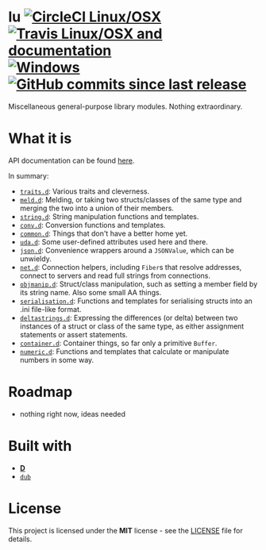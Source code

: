 # lu [![CircleCI Linux/OSX](https://img.shields.io/circleci/project/github/zorael/lu/master.svg?maxAge=3600&logo=circleci)](https://circleci.com/gh/zorael/lu) [![Travis Linux/OSX and documentation](https://img.shields.io/travis/zorael/lu/master.svg?maxAge=3600&logo=travis)](https://travis-ci.com/zorael/lu) [![Windows](https://img.shields.io/appveyor/ci/zorael/lu/master.svg?maxAge=3600&logo=appveyor)](https://ci.appveyor.com/project/zorael/lu) [![GitHub commits since last release](https://img.shields.io/github/commits-since/zorael/lu/v0.2.2.svg?maxAge=3600&logo=github)](https://github.com/zorael/lu/compare/v0.2.2...master)

Miscellaneous general-purpose library modules. Nothing extraordinary.

# What it is

API documentation can be found [here](https://zorael.github.io/lu).

In summary:

* [`traits.d`](source/lu/traits.d): Various traits and cleverness.
* [`meld.d`](source/lu/meld.d): Melding, or taking two structs/classes of the same type and merging the two into a union of their members.
* [`string.d`](source/lu/string.d): String manipulation functions and templates.
* [`conv.d`](source/lu/conv.d): Conversion functions and templates.
* [`common.d`](source/lu/common.d): Things that don't have a better home yet.
* [`uda.d`](source/lu/uda.d): Some user-defined attributes used here and there.
* [`json.d`](source/lu/json.d): Convenience wrappers around a `JSONValue`, which can be unwieldy.
* [`net.d`](source/lu/net.d): Connection helpers, including `Fiber`s that resolve addresses, connect to servers and read full strings from connections.
* [`objmanip.d`](source/lu/objmanip.d): Struct/class manipulation, such as setting a member field by its string name. Also some small AA things.
* [`serialisation.d`](source/lu/serialisation.d): Functions and templates for serialising structs into an .ini file-like format.
* [`deltastrings.d`](source/lu/deltastrings.d): Expressing the differences (or delta) between two instances of a struct or class of the same type, as either assignment statements or assert statements.
* [`container.d`](source/lu/container.d): Container things, so far only a primitive `Buffer`.
* [`numeric.d`](source/lu/numeric.d): Functions and templates that calculate or manipulate numbers in some way.

# Roadmap

* nothing right now, ideas needed

# Built with

* [**D**](https://dlang.org)
* [`dub`](https://code.dlang.org)

# License

This project is licensed under the **MIT** license - see the [LICENSE](LICENSE) file for details.
